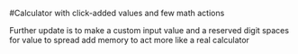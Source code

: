 #Calculator with click-added values and few math actions

Further update is to make a custom input value and a reserved digit spaces for value to spread
add memory to act more like a real calculator